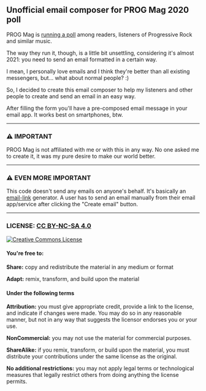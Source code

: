 ## Unofficial email composer for PROG Mag 2020 poll

PROG Mag is <a href='https://www.loudersound.com/news/vote-in-the-2020-prog-magazine-readers-poll' target='_blank'>running a poll</a> among readers, listeners of Progressive Rock and similar music.

The way they run it, though, is a little bit unsettling, considering it's almost 2021: you need to send an email formatted in a certain way.

I mean, I personally love emails and I think they're better than all existing messengers, but... what about normal people? :)

So, I decided to create this email composer to help my listeners and other people to create and send an email in an easy way.

After filling the form you'll have a pre-composed email message in your email app. It works best on smartphones, btw.

---

### ⚠️ IMPORTANT
PROG Mag is not affiliated with me or with this in any way. No one asked me to create it, it was my pure desire to make our world better.

---

### ⚠️ EVEN MORE IMPORTANT
This code doesn't send any emails on anyone's behalf. It's basically an <a href='https://tools.ietf.org/html/rfc2368' target='_blank'>email-link</a> generator. A user has to send an email manually from their email app/service after clicking the "Create email" button.

---

### LICENSE: <a href='https://creativecommons.org/licenses/by-nc-sa/4.0/' target='_blank'>CC BY-NC-SA 4.0</a>

<a href="http://creativecommons.org/licenses/by-nc-sa/4.0/" target='_blank'><img alt="Creative Commons License" style="border-width:0" src="https://i.creativecommons.org/l/by-nc-sa/4.0/88x31.png" /></a>

#### You're free to:

**Share:** copy and redistribute the material in any medium or format

**Adapt:** remix, transform, and build upon the material

#### Under the following terms

**Attribution:** you must give appropriate credit, provide a link to the license, and indicate if changes were made. You may do so in any reasonable manner, but not in any way that suggests the licensor endorses you or your use.

**NonCommercial:** you may not use the material for commercial purposes.

**ShareAlike:** if you remix, transform, or build upon the material, you must distribute your contributions under the same license as the original.

**No additional restrictions:** you may not apply legal terms or technological measures that legally restrict others from doing anything the license permits.
